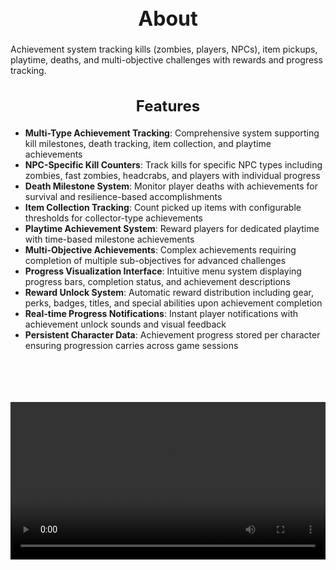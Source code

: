 <h1 style="text-align:center; font-size:2rem; font-weight:bold;">About</h1>

Achievement system tracking kills (zombies, players, NPCs), item pickups, playtime, deaths, and multi-objective challenges with rewards and progress tracking.

<h2 style="text-align:center; font-size:1.5rem; font-weight:bold;">Features</h2>

- **Multi-Type Achievement Tracking**: Comprehensive system supporting kill milestones, death tracking, item collection, and playtime achievements
- **NPC-Specific Kill Counters**: Track kills for specific NPC types including zombies, fast zombies, headcrabs, and players with individual progress
- **Death Milestone System**: Monitor player deaths with achievements for survival and resilience-based accomplishments
- **Item Collection Tracking**: Count picked up items with configurable thresholds for collector-type achievements
- **Playtime Achievement System**: Reward players for dedicated playtime with time-based milestone achievements
- **Multi-Objective Achievements**: Complex achievements requiring completion of multiple sub-objectives for advanced challenges
- **Progress Visualization Interface**: Intuitive menu system displaying progress bars, completion status, and achievement descriptions
- **Reward Unlock System**: Automatic reward distribution including gear, perks, badges, titles, and special abilities upon achievement completion
- **Real-time Progress Notifications**: Instant player notifications with achievement unlock sounds and visual feedback
- **Persistent Character Data**: Achievement progress stored per character ensuring progression carries across game sessions

<br><br>

<p align="center">
  <video width="1200" style="max-width:100%; margin-bottom: 40px; margin-top: 20px;" controls>
    <source src="https://bleonheart.github.io/assets/Achievements.mp4" type="video/mp4">
    Your browser does not support the video tag.
  </video>
</p>

<br><br>
